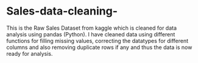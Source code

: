 # Sales-data-cleaning-
This is the Raw Sales Dataset from kaggle which is cleaned for data analysis using pandas (Python).
I have cleaned data using different functions for filling missing values, correcting the datatypes for different columns and also removing duplicate rows if any and thus the data is now ready for analysis.
